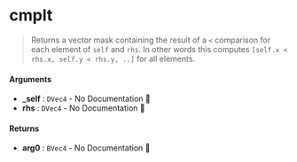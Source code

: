 # cmplt

>  Returns a vector mask containing the result of a `<` comparison for each element of
>  `self` and `rhs`.
>  In other words this computes `[self.x < rhs.x, self.y < rhs.y, ..]` for all
>  elements.

#### Arguments

- **\_self** : `DVec4` \- No Documentation 🚧
- **rhs** : `DVec4` \- No Documentation 🚧

#### Returns

- **arg0** : `BVec4` \- No Documentation 🚧